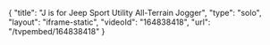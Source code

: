 {
    "title": "J is for Jeep Sport Utility All-Terrain Jogger",
    "type": "solo",
    "layout": "iframe-static",
    "videoId": "164838418",
    "url": "\/tvpembed\/164838418"
}